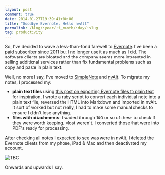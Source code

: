 ```yaml
---
layout: post
comment: true
date: 2014-01-27T19:39:41+00:00
title: "Goodbye Evernote, Hello nvAlt"
permalink: /blog/:year/:i_month/:day/:slug
tag: productivity
---
```

<p>So, I've decided to wave a less-than-fond farewell to <a href="http://www.evernote.com/">Evernote</a>. I've been a paid subscriber since 2011 but I no longer use it as much as I did. The software clients are bloated and the company seems more interested in selling additional services rather than fix fundamental problems such as copy and paste in plain text.</p>

<p>Well, no more I say, I've moved to <a href="http://www.simplenote.com/">SimpleNote</a> and <a href="http://brettterpstra.com/projects/nvalt/">nvAlt</a>. To migrate my notes, I processed my:</p>

<ul>
<li><strong>plain text files</strong> using <a href="http://steady.org/2013/06/19/exporting-evernote-notes-to-plain-text-files-part-1/">this post on exporting Evernote files to plain text</a> for inspiration, I wrote a ruby script to convert each individual note into a plain text file, reversed the HTML into Markdown and imported in nvAlt. It sort of worked but not really, I had to make some manual checks to ensure I didn't lose anything.</li>
<li><strong>files with attachments</strong>: I waded through 100 or so of these to check if they were worth keeping. Most weren't. I converted those that were into PDF's ready for processing.</li>
</ul>

<p>After checking all notes I expected to see was were in nvAlt, I deleted the Evernote clients from my phone, iPad &amp; Mac and then deactivated my account. </p>

<img src="/img/Screen+Shot+2014-01-27+at+19.39.25.png" class="img-fluid" alt="TBC" loading="lazy">

<p>Onwards and upwards I say.</p>
